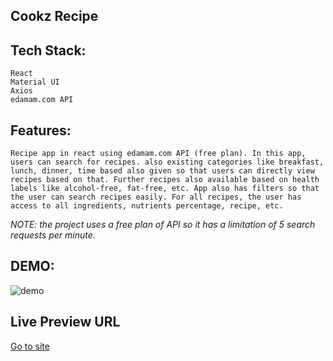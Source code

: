 ## Cookz Recipe

## Tech Stack:

    React
    Material UI
    Axios
    edamam.com API

## Features:

    Recipe app in react using edamam.com API (free plan). In this app, users can search for recipes. also existing categories like breakfast, lunch, dinner, time based also given so that users can directly view recipes based on that. Further recipes also available based on health labels like alcohol-free, fat-free, etc. App also has filters so that the user can search recipes easily. For all recipes, the user has access to all ingredients, nutrients percentage, recipe, etc.

_NOTE: the project uses a free plan of API so it has a limitation of 5 search requests per minute._

## DEMO:

![demo](./src/assets/Cookz.gif)

## Live Preview URL

[Go to site](https://cookzrecipe.netlify.app/)
